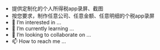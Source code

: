 - 提供定制化的个人所得税app录屏、截图
- 按您要求，制作任意公司、任意金额、任意明细的个税app录屏
- 👀 I’m interested in ...
- 🌱 I’m currently learning ...
- 💞️ I’m looking to collaborate on ...
- 📫 How to reach me ...
